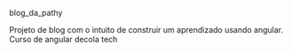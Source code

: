 blog_da_pathy

Projeto de blog com o intuito de construir um aprendizado usando angular. 
Curso de angular decola tech